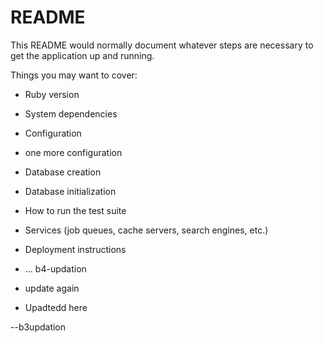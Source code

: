 # README

This README would normally document whatever steps are necessary to get the
application up and running.

Things you may want to cover:

- Ruby version

- System dependencies

- Configuration
- one more configuration

- Database creation

- Database initialization

- How to run the test suite

- Services (job queues, cache servers, search engines, etc.)

- Deployment instructions

- ...
b4-updation
- update again
- Upadtedd here



--b3updation

